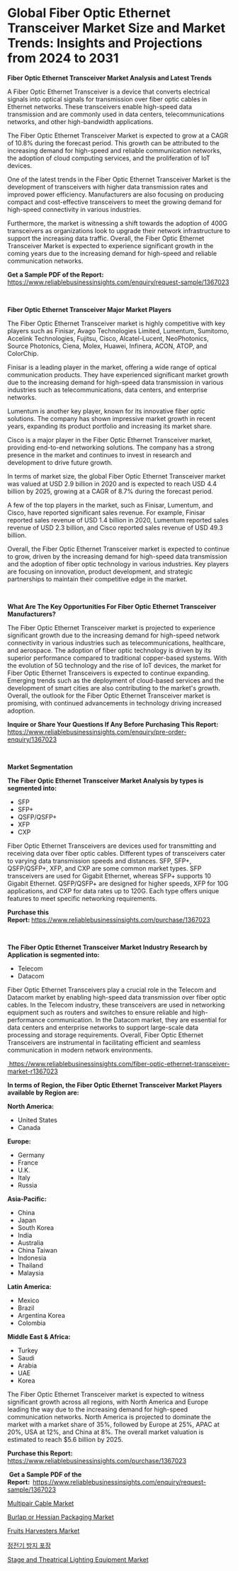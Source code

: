 <p><h1>Global Fiber Optic Ethernet Transceiver Market Size and Market Trends: Insights and Projections from 2024 to 2031</h1></p><p><strong>Fiber Optic Ethernet Transceiver Market Analysis and Latest Trends</strong></p>
<p><p>A Fiber Optic Ethernet Transceiver is a device that converts electrical signals into optical signals for transmission over fiber optic cables in Ethernet networks. These transceivers enable high-speed data transmission and are commonly used in data centers, telecommunications networks, and other high-bandwidth applications.</p><p>The Fiber Optic Ethernet Transceiver Market is expected to grow at a CAGR of 10.8% during the forecast period. This growth can be attributed to the increasing demand for high-speed and reliable communication networks, the adoption of cloud computing services, and the proliferation of IoT devices.</p><p>One of the latest trends in the Fiber Optic Ethernet Transceiver Market is the development of transceivers with higher data transmission rates and improved power efficiency. Manufacturers are also focusing on producing compact and cost-effective transceivers to meet the growing demand for high-speed connectivity in various industries.</p><p>Furthermore, the market is witnessing a shift towards the adoption of 400G transceivers as organizations look to upgrade their network infrastructure to support the increasing data traffic. Overall, the Fiber Optic Ethernet Transceiver Market is expected to experience significant growth in the coming years due to the increasing demand for high-speed and reliable communication networks.</p></p>
<p><strong>Get a Sample PDF of the Report:&nbsp;</strong> <a href="https://www.reliablebusinessinsights.com/enquiry/request-sample/1367023">https://www.reliablebusinessinsights.com/enquiry/request-sample/1367023</a></p>
<p>&nbsp;</p>
<p><strong>Fiber Optic Ethernet Transceiver Major Market Players</strong></p>
<p><p>The Fiber Optic Ethernet Transceiver market is highly competitive with key players such as Finisar, Avago Technologies Limited, Lumentum, Sumitomo, Accelink Technologies, Fujitsu, Cisco, Alcatel-Lucent, NeoPhotonics, Source Photonics, Ciena, Molex, Huawei, Infinera, ACON, ATOP, and ColorChip.</p><p>Finisar is a leading player in the market, offering a wide range of optical communication products. They have experienced significant market growth due to the increasing demand for high-speed data transmission in various industries such as telecommunications, data centers, and enterprise networks.</p><p>Lumentum is another key player, known for its innovative fiber optic solutions. The company has shown impressive market growth in recent years, expanding its product portfolio and increasing its market share.</p><p>Cisco is a major player in the Fiber Optic Ethernet Transceiver market, providing end-to-end networking solutions. The company has a strong presence in the market and continues to invest in research and development to drive future growth.</p><p>In terms of market size, the global Fiber Optic Ethernet Transceiver market was valued at USD 2.9 billion in 2020 and is expected to reach USD 4.4 billion by 2025, growing at a CAGR of 8.7% during the forecast period.</p><p>A few of the top players in the market, such as Finisar, Lumentum, and Cisco, have reported significant sales revenue. For example, Finisar reported sales revenue of USD 1.4 billion in 2020, Lumentum reported sales revenue of USD 2.3 billion, and Cisco reported sales revenue of USD 49.3 billion.</p><p>Overall, the Fiber Optic Ethernet Transceiver market is expected to continue to grow, driven by the increasing demand for high-speed data transmission and the adoption of fiber optic technology in various industries. Key players are focusing on innovation, product development, and strategic partnerships to maintain their competitive edge in the market.</p></p>
<p>&nbsp;</p>
<p><strong>What Are The Key Opportunities For Fiber Optic Ethernet Transceiver Manufacturers?</strong></p>
<p><p>The Fiber Optic Ethernet Transceiver market is projected to experience significant growth due to the increasing demand for high-speed network connectivity in various industries such as telecommunications, healthcare, and aerospace. The adoption of fiber optic technology is driven by its superior performance compared to traditional copper-based systems. With the evolution of 5G technology and the rise of IoT devices, the market for Fiber Optic Ethernet Transceivers is expected to continue expanding. Emerging trends such as the deployment of cloud-based services and the development of smart cities are also contributing to the market's growth. Overall, the outlook for the Fiber Optic Ethernet Transceiver market is promising, with continued advancements in technology driving increased adoption.</p></p>
<p><strong>Inquire or Share Your Questions If Any Before Purchasing This Report:</strong> <a href="https://www.reliablebusinessinsights.com/enquiry/pre-order-enquiry/1367023">https://www.reliablebusinessinsights.com/enquiry/pre-order-enquiry/1367023</a></p>
<p>&nbsp;</p>
<p><strong>Market Segmentation</strong></p>
<p><strong>The Fiber Optic Ethernet Transceiver Market Analysis by types is segmented into:</strong></p>
<p><ul><li>SFP</li><li>SFP+</li><li>QSFP/QSFP+</li><li>XFP</li><li>CXP</li></ul></p>
<p><p>Fiber Optic Ethernet Transceivers are devices used for transmitting and receiving data over fiber optic cables. Different types of transceivers cater to varying data transmission speeds and distances. SFP, SFP+, QSFP/QSFP+, XFP, and CXP are some common market types. SFP transceivers are used for Gigabit Ethernet, whereas SFP+ supports 10 Gigabit Ethernet. QSFP/QSFP+ are designed for higher speeds, XFP for 10G applications, and CXP for data rates up to 120G. Each type offers unique features to meet specific networking requirements.</p></p>
<p><strong>Purchase this Report:&nbsp;</strong><a href="https://www.reliablebusinessinsights.com/purchase/1367023">https://www.reliablebusinessinsights.com/purchase/1367023</a></p>
<p>&nbsp;</p>
<p><strong>The Fiber Optic Ethernet Transceiver Market Industry Research by Application is segmented into:</strong></p>
<p><ul><li>Telecom</li><li>Datacom</li></ul></p>
<p><p>Fiber Optic Ethernet Transceivers play a crucial role in the Telecom and Datacom market by enabling high-speed data transmission over fiber optic cables. In the Telecom industry, these transceivers are used in networking equipment such as routers and switches to ensure reliable and high-performance communication. In the Datacom market, they are essential for data centers and enterprise networks to support large-scale data processing and storage requirements. Overall, Fiber Optic Ethernet Transceivers are instrumental in facilitating efficient and seamless communication in modern network environments.</p></p>
<p><a href="https://www.reliablebusinessinsights.com/fiber-optic-ethernet-transceiver-market-r1367023">&nbsp;https://www.reliablebusinessinsights.com/fiber-optic-ethernet-transceiver-market-r1367023</a></p>
<p><strong>In terms of Region, the Fiber Optic Ethernet Transceiver Market Players available by Region are:</strong></p>
<p>
    <p> <strong> North America: </strong>
        <ul>
            <li>United States</li>
            <li>Canada</li>
        </ul>
        </p> 
    <p> <strong> Europe: </strong>
        <ul>
            <li>Germany</li>
            <li>France</li>
            <li>U.K.</li>
            <li>Italy</li>
            <li>Russia</li>
        </ul>
        </p> 
    <p> <strong> Asia-Pacific: </strong>
        <ul>
            <li>China</li>
            <li>Japan</li>
            <li>South Korea</li>
            <li>India</li>
            <li>Australia</li>
            <li>China Taiwan</li>
            <li>Indonesia</li>
            <li>Thailand</li>
            <li>Malaysia</li>
        </ul>
        </p> 
    <p> <strong> Latin America: </strong>
        <ul>
            <li>Mexico</li>
            <li>Brazil</li>
            <li>Argentina Korea</li>
            <li>Colombia</li>
        </ul>
        </p> 
    <p> <strong> Middle East & Africa: </strong>
        <ul>
            <li>Turkey</li>
            <li>Saudi</li>
            <li>Arabia</li>
            <li>UAE</li>
            <li>Korea</li>
        </ul>
    </p>
    </p>
<p><p>The Fiber Optic Ethernet Transceiver market is expected to witness significant growth across all regions, with North America and Europe leading the way due to the increasing demand for high-speed communication networks. North America is projected to dominate the market with a market share of 35%, followed by Europe at 25%, APAC at 20%, USA at 12%, and China at 8%. The overall market valuation is estimated to reach $5.6 billion by 2025.</p></p>
<p><strong>Purchase this Report: </strong><a href="https://www.reliablebusinessinsights.com/purchase/1367023">https://www.reliablebusinessinsights.com/purchase/1367023</a></p>
<p>&nbsp;<strong>Get a Sample PDF of the Report:&nbsp;&nbsp;</strong><a href="https://www.reliablebusinessinsights.com/enquiry/request-sample/1367023">https://www.reliablebusinessinsights.com/enquiry/request-sample/1367023</a></p>
<p><strong></strong></p>
<p><p><a href="https://www.linkedin.com/pulse/multipair-cable-market-size-share-amp-trends-analysis-report-end-vfjpe">Multipair Cable Market</a></p><p><a href="https://github.com/rakibtthstu9900/Market-Research-Report-List-1/blob/main/burlap-or-hessian-packaging-market.md">Burlap or Hessian Packaging Market</a></p><p><a href="https://issuu.com/reportprime-2/docs/fruits-harvesters-market-size-2030.pptx">Fruits Harvesters Market</a></p><p><a href="https://github.com/AlexanderElliott1993/Market-Research-Report-List-1/blob/main/707925385866.md">정전기 방지 포장</a></p><p><a href="https://www.linkedin.com/pulse/global-stage-theatrical-lighting-equipment-market-sector-types-e2dlf">Stage and Theatrical Lighting Equipment Market</a></p></p>